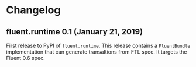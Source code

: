 # Changelog

## fluent.runtime 0.1 (January 21, 2019)

First release to PyPI of `fluent.runtime`. This release contains a
``FluentBundle`` implementation that can generate transaltions from FTL spec. It
targets the Fluent 0.6 spec.

